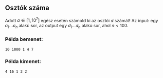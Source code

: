 ## Osztók száma
Adott $a\in [1,10^7]$ egész esetén számold ki az osztói $d$ számát! 
Az input: egy $a_1\ldots a_n$ alakú sor, az output egy $d_1\ldots d_n$ alakú sor, ahol $n<100$. 




### Példa bemenet:
```
10 1000 1 4 7

```
### Példa kimenet:
```
4 16 1 3 2 
```
